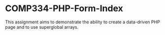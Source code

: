 # COMP334-PHP-Form-Index
This assignment aims to demonstrate the ability to create a data-driven PHP page and to  use superglobal arrays.
